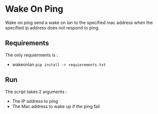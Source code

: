 # Wake On Ping 
Wake on ping send a wake on lan to the specified mac address  when the specified ip address does not respond to ping.

## Requirements
The only requierments is :
* wakeonlan
`pip install -r requierements.txt`

## Run
The script takes 2 arguments : 
* The IP address to ping
* The Mac address to wake up if the ping fail